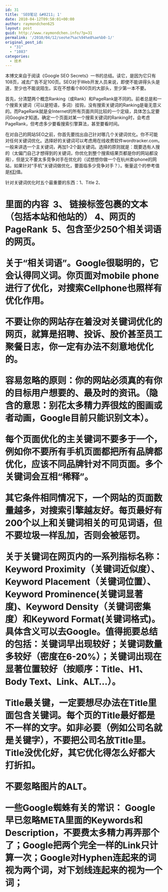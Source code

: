 ```yaml
---
id: 31
title: 'SEO笔记 &#8211; 1'
date: 2010-04-12T09:50:01+00:00
author: raymondchen625
layout: post
guid: http://www.raymondchen.info/?p=31
permalink: '/2010/04/12/seo%e7%ac%94%e8%ae%b0-1/'
original_post_id:
  - "31"
  - "1083"
categories:
  - 技术
---
```

本博文来自于阅读《Google SEO Secrets》一书的总结。读它，是因为它只有108页，减去广告不足100页。SEO对于Web开发人员来说，即使不能讲得头头是道，至少也不能说陌生。实在不想看个800页的大部头，至少第一本不要。

首先，分清楚两个概念Ranking（或Rank）和PageRank是不同的。前者总是和一个搜索关键词（可以是短语，多词）挂钩，没有搜索关键词的Ranking是毫无意义的。而PageRank就是全Internet的所有页面共同比较的一个定级，具体怎么定要问Google才知道。确定一个页面对某一个搜索关键词的Ranking时，会考虑PageRank，但考虑多少要看搜索引擎算法，甚至要看时间。

在对自己的网站SEO之前，你首先要找出自己针对哪几个关键词优化。你不可能对任何关键词优化。选择好的关键词可以考虑用在线收费软件wordtracker.com。一般来讲选一个主关键词，再加1-2个副关键词。选择的原则就是：既要选有人搜的（太偏门自己才想得到的关键词，你优化到整个搜索结果页都是你的网站都没用），但是又不要太多竞争对手在优化的（试想想你做一个在杭州卖iphone的网站，如果针对“手机”关键词做优化，要面临多少竞争对手？）。衡量这个的参考值是<a href="http://www.google.com.hk/search?hl=zh-CN&newwindow=1&safe=strict&rlz=1B3MOZA_zh-CNCN326CN327&q=KEI+SEO&meta=lr%3D&aq=f&aqi=g6g-s1g3&aql=&oq=&gs_rfai=" target="_blank" rel="noopener noreferrer">KEI</a>值。

针对关键词优化时五个最重要的东西：1、Title 2、 <H1>里面的内容  3、 链接<a>标签包裹的文本（包括本站和他站的） 4、网页的PageRank  5、包含至少250个相关词语的网页。

关于“相关词语”。Google很聪明的，它会认得同义词。你页面对mobile phone进行了优化，对搜索Cellphone也照样有优化作用。

不要让你的网站存在着没对关键词优化的网页，就算是招聘、投诉、股价甚至员工聚餐日志，你一定有办法不刻意地优化的。

容易忽略的原则：你的网站必须真的有你的目标用户想要的、最及时的资讯。（隐含的意思：别花太多精力弄很炫的图画或者动画，Google目前只能识别文本）。

每个页面优化的主关键词不要多于一个，例如你不要所有手机页面都把所有品牌都优化，应该不同品牌针对不同页面。多个关键词会互相“稀释”。

其它条件相同情况下，一个网站的页面数量越多，对搜索引擎越友好。每页最好有200个以上和关键词相关的可见词语，但不要垃圾一样乱加，否则会被惩罚。

关于关键词在网页内的一系列指标名称：Keyword Proximity（关键词近似度）、Keyword Placement（关键词位置）、Keyword Prominence(关键词显著度)、Keyword Density（关键词密集度）和Keyword Format(关键词格式)。 具体含义可以去Google。值得扼要总结的包括：关键词早出现较好；关键词数量多较好（密度在6-20%）；关键词出现在显著位置较好（按顺序：Title、H1、Body Text、Link、ALT&#8230;）。

Title最关键，一定要想尽办法在Title里面包含关键词。每个页的Title最好都是不一样的文字。如非必要（例如公司名就是关键字），不要把公司名放Title里。Title没优化好，其它优化得怎么好都大打折扣。

不要忽略图片的ALT。

一些Google蜘蛛有关的常识： Google早已忽略META里面的Keywords和Description，不要费太多精力再弄那个了；Google把两个完全一样的Link只计算一次；Google对Hyphen连起来的词视为两个词，对下划线连起来的视为一个词；